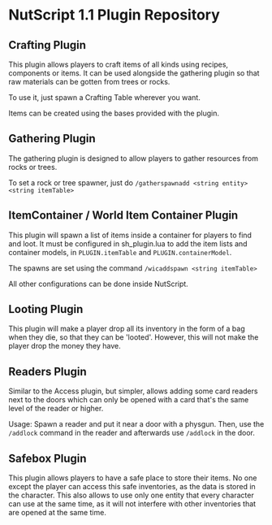 # NutScript 1.1 Plugin Repository

## Crafting Plugin

This plugin allows players to craft items of all kinds using recipes, components or items. It can be used alongside the gathering plugin so that raw materials can be gotten from trees or rocks.

To use it, just spawn a Crafting Table wherever you want. 

Items can be created using the bases provided with the plugin.

## Gathering Plugin

The gathering plugin is designed to allow players to gather resources from rocks or trees.

To set a rock or tree spawner, just do `/gatherspawnadd <string entity> <string itemTable>`

## ItemContainer / World Item Container Plugin 

This plugin will spawn a list of items inside a container for players to find and loot. It must be configured in sh_plugin.lua to add the item lists and container models, in `PLUGIN.itemTable` and `PLUGIN.containerModel`.

The spawns are set using the command `/wicaddspawn <string itemTable>`

All other configurations can be done inside NutScript.

## Looting Plugin

This plugin will make a player drop all its inventory in the form of a bag when they die, so that they can be 'looted'. However, this will
not make the player drop the money they have.

## Readers Plugin

Similar to the Access plugin, but simpler, allows adding some card readers next to the doors which can only be opened with a card that's the same level of the reader or higher.

Usage: Spawn a reader and put it near a door with a physgun. Then, use the `/addlock` command in the reader and afterwards use `/addlock` in the door.

## Safebox Plugin

This plugin allows players to have a safe place to store their items. No one except the player can access this safe inventories, as the data is stored in the character. This also allows to use only one entity that every character can use at the same time, as it will not
interfere with other inventories that are opened at the same time.




